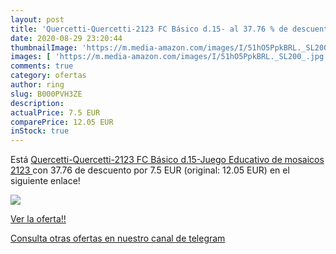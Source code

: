 ```yaml
---
layout: post
title: 'Quercetti-Quercetti-2123 FC Básico d.15- al 37.76 % de descuento'
date: 2020-08-29 23:20:44
thumbnailImage: 'https://m.media-amazon.com/images/I/51hO5PpkBRL._SL200_.jpg'
images: [ 'https://m.media-amazon.com/images/I/51hO5PpkBRL._SL200_.jpg' ]
comments: true
category: ofertas
author: ring
slug: B000PVH3ZE
description:
actualPrice: 7.5 EUR
comparePrice: 12.05 EUR
inStock: true
---
```


Está [Quercetti-Quercetti-2123 FC Básico d.15-Juego Educativo de mosaicos  2123 ](https://www.amazon.com/dp/B000PVH3ZE/?tag=redken08-20) con 37.76 de descuento por 7.5 EUR (original: 12.05 EUR) en el siguiente enlace!

[![](https://m.media-amazon.com/images/I/51hO5PpkBRL._SL200_.jpg)](https://www.amazon.com/dp/B000PVH3ZE/?tag=redken08-20)

[Ver la oferta!!](https://www.amazon.com/dp/B000PVH3ZE/?tag=redken08-20)

[Consulta otras ofertas en nuestro canal de telegram](https://t.me/s/ofertas25)
